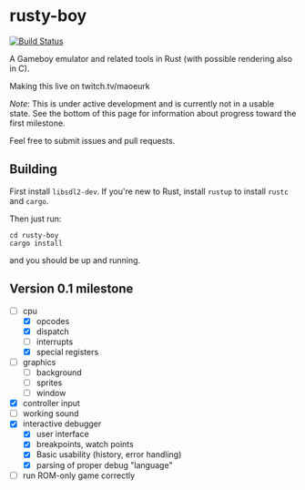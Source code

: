 # rusty-boy
[![Build Status](https://travis-ci.org/MarkMcCaskey/rusty-boy.svg?branch=master)](https://travis-ci.org/MarkMcCaskey/rusty-boy)

A Gameboy emulator and related tools in Rust (with possible rendering also in C).

Making this live on twitch.tv/maoeurk


*Note*: This is under active development and is currently not in a
usable state.  See the bottom of this page for information about 
progress toward the first milestone.

Feel free to submit issues and pull requests.

## Building

First install `libsdl2-dev`.  If you're new to Rust, install `rustup`
to install `rustc` and `cargo`.

Then just run:

```
cd rusty-boy
cargo install
```

and you should be up and running.

## Version 0.1 milestone
- [ ] cpu
  - [x] opcodes
  - [x] dispatch
  - [ ] interrupts
  - [x] special registers
- [ ] graphics
  - [ ] background
  - [ ] sprites
  - [ ] window
- [x] controller input
- [ ] working sound
- [x] interactive debugger
  - [x] user interface
  - [x] breakpoints, watch points
  - [x] Basic usability (history, error handling)
  - [x] parsing of proper debug "language"
- [ ] run ROM-only game correctly
